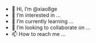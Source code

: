 - 👋 Hi, I’m @xiao8ge
- 👀 I’m interested in ...
- 🌱 I’m currently learning ...
- 💞️ I’m looking to collaborate on ...
- 📫 How to reach me ...

<!---
xiao8ge/xiao8ge is a ✨ special ✨ repository because its `README.md` (this file) appears on your GitHub profile.
You can click the Preview link to take a look at your changes.
--->
